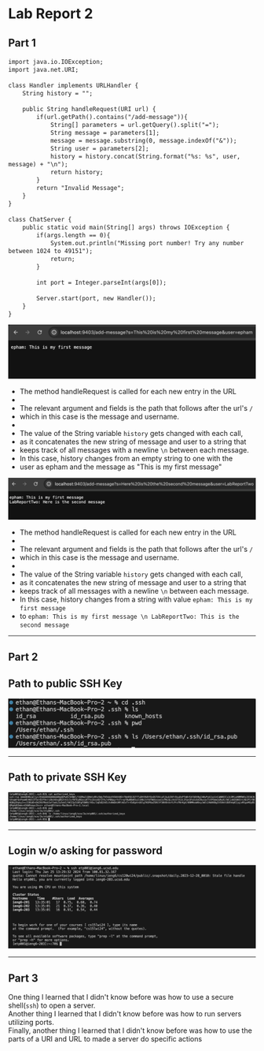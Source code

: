# __Lab Report 2__

## __Part 1__
```
import java.io.IOException;
import java.net.URI;

class Handler implements URLHandler {
    String history = "";

    public String handleRequest(URI url) {
        if(url.getPath().contains("/add-message")){
            String[] parameters = url.getQuery().split("=");
            String message = parameters[1];
            message = message.substring(0, message.indexOf("&"));
            String user = parameters[2];
            history = history.concat(String.format("%s: %s", user, message) + "\n");
            return history;
        }
        return "Invalid Message";
    }
}

class ChatServer {
    public static void main(String[] args) throws IOException {
        if(args.length == 0){
            System.out.println("Missing port number! Try any number between 1024 to 49151");
            return;
        }

        int port = Integer.parseInt(args[0]);

        Server.start(port, new Handler());
    }
}
```
![Image](chatServerOne.png)
* The method handleRequest is called for each new entry in the URL
* 
* The relevant argument and fields is the path that follows after the url's `/`
* which in this case is the message and username.
* 
* The value of the String variable `history` gets changed with each call,
* as it concatenates the new string of message and user to a string that
* keeps track of all messages with a newline `\n` between each message.
* In this case, history changes from an empty string to one with the
* user as epham and the message as "This is my first message"

![Image](chatServerTwo.png)
* The method handleRequest is called for each new entry in the URL
* 
* The relevant argument and fields is the path that follows after the url's `/`
* which in this case is the message and username.
* 
* The value of the String variable `history` gets changed with each call,
* as it concatenates the new string of message and user to a string that
* keeps track of all messages with a newline `\n` between each message.
* In this case, history changes from a string with value `epham: This is my first message`
* to `epham: This is my first message \n LabReportTwo: This is the second message`



---
 
## __Part 2__
## Path to public SSH Key
![Image](keyPublic.png)

---

## Path to private SSH Key
![Image](keyPrivate.png)

---

## Login w/o asking for password
![Image](loginPass.png)

---

## __Part 3__
One thing I learned that I didn't know before was how to use a secure shell(`ssh`) to open a server.\
Another thing I learned that I didn't know before was how to run servers utilizing ports.\
Finally, another thing I learned that I didn't know before was how to use the parts of
a URI and URL to made a server do specific actions
